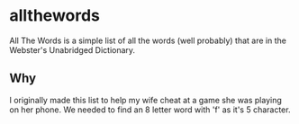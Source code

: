 allthewords
===========

All The Words is a simple list of all the words (well probably) that are in the Webster's Unabridged Dictionary.

Why
---

I originally made this list to help my wife cheat at a game she was playing on her phone. We needed to find an 8 letter
word with 'f' as it's 5 character.
